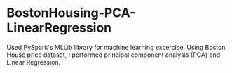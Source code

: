 # BostonHousing-PCA-LinearRegression
Used PySpark's MLLib library for machine learning excercise. Using Boston House price dataset, I performed principal component analysis (PCA) and Linear Regression.

